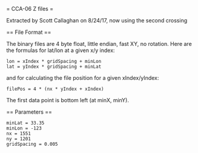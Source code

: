 = CCA-06 Z files =

Extracted by Scott Callaghan on 8/24/17, now using the second crossing

== File Format ==

The binary files are 4 byte float, little endian, fast XY, no rotation. Here are the formulas for lat/lon at a given x/y index:

```
lon = xIndex * gridSpacing + minLon
lat = yIndex * gridSpacing + minLat
```

and for calculating the file position for a given xIndex/yIndex:

```
filePos = 4 * (nx * yIndex + xIndex)
```

The first data point is bottom left (at minX, minY). 

== Parameters ==
```
minLat = 33.35
minLon = -123
nx = 1551
ny = 1201
gridSpacing = 0.005 
```
